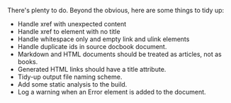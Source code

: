 There's plenty to do. Beyond the obvious, here are some things to tidy up:
* Handle xref with unexpected content
* Handle xref to element with no title
* Handle whitespace only and empty link and ulink elements
* Handle duplicate ids in source docbook document.
* Markdown and HTML documents should be treated as articles, not as books.
* Generated HTML links should have a title attribute.
* Tidy-up output file naming scheme.
* Add some static analysis to the build.
* Log a warning when an Error element is added to the document.
